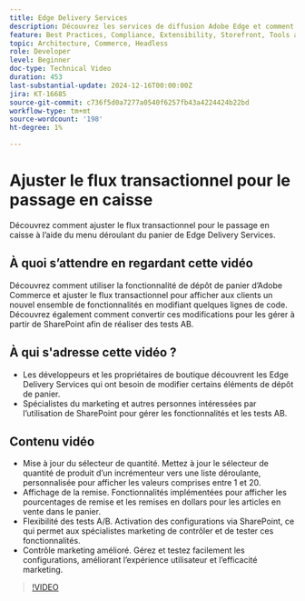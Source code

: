 ```yaml
---
title: Edge Delivery Services
description: Découvrez les services de diffusion Adobe Edge et comment modifier le flux transactionnel.
feature: Best Practices, Compliance, Extensibility, Storefront, Tools and External Services
topic: Architecture, Commerce, Headless
role: Developer
level: Beginner
doc-type: Technical Video
duration: 453
last-substantial-update: 2024-12-16T00:00:00Z
jira: KT-16685
source-git-commit: c736f5d0a7277a0540f6257fb43a4224424b22bd
workflow-type: tm+mt
source-wordcount: '198'
ht-degree: 1%

---
```


# Ajuster le flux transactionnel pour le passage en caisse

Découvrez comment ajuster le flux transactionnel pour le passage en caisse à l’aide du menu déroulant du panier de Edge Delivery Services.

## À quoi s’attendre en regardant cette vidéo

Découvrez comment utiliser la fonctionnalité de dépôt de panier d’Adobe Commerce et ajuster le flux transactionnel pour afficher aux clients un nouvel ensemble de fonctionnalités en modifiant quelques lignes de code.  Découvrez également comment convertir ces modifications pour les gérer à partir de SharePoint afin de réaliser des tests AB.

## À qui s&#39;adresse cette vidéo ?

* Les développeurs et les propriétaires de boutique découvrent les Edge Delivery Services qui ont besoin de modifier certains éléments de dépôt de panier.
* Spécialistes du marketing et autres personnes intéressées par l’utilisation de SharePoint pour gérer les fonctionnalités et les tests AB.

## Contenu vidéo

* Mise à jour du sélecteur de quantité. Mettez à jour le sélecteur de quantité de produit d’un incrémenteur vers une liste déroulante, personnalisée pour afficher les valeurs comprises entre 1 et 20.
* Affichage de la remise. Fonctionnalités implémentées pour afficher les pourcentages de remise et les remises en dollars pour les articles en vente dans le panier.
* Flexibilité des tests A/B. Activation des configurations via SharePoint, ce qui permet aux spécialistes marketing de contrôler et de tester ces fonctionnalités.
* Contrôle marketing amélioré. Gérez et testez facilement les configurations, améliorant l’expérience utilisateur et l’efficacité marketing.

>[!VIDEO](https://video.tv.adobe.com/v/3441102?learn=on)
